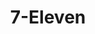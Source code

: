 ---
title: "7-Eleven"
url: /kissimmee/7-eleven-west-irlo-bronson-memorial-highway-2/
shop: convenience
---